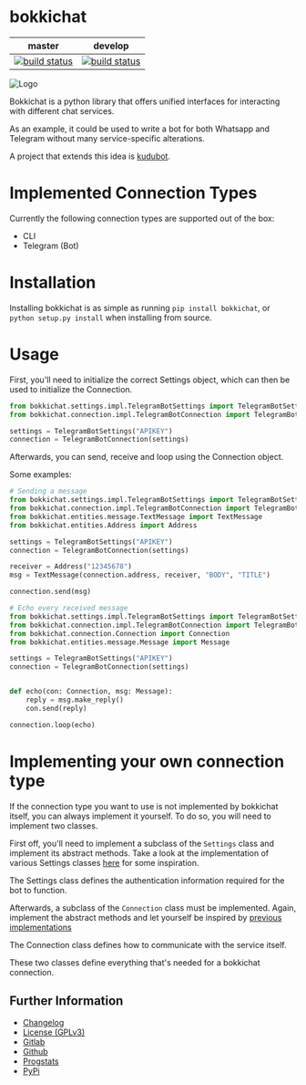 # bokkichat
|master|develop|
|:----:|:-----:|
|[![build status](https://gitlab.namibsun.net/namibsun/python/bokkichat/badges/master/build.svg)](https://gitlab.namibsun.net/namibsun/python/bokkichat/commits/master)|[![build status](https://gitlab.namibsun.net/namibsun/python/bokkichat/badges/develop/build.svg)](https://gitlab.namibsun.net/namibsun/python/bokkichat/commits/develop)|

![Logo](resources/logo/logo-readme.png)

Bokkichat is a python library that offers unified interfaces for interacting
with different chat services.

As an example, it could be used to write a bot for both Whatsapp and Telegram
without many service-specific alterations.

A project that extends this idea is
[kudubot](http://gitlab.namibsun.net/namibsun/python/kudubot).

# Implemented Connection Types

Currently the following connection types are supported out of the box:

* CLI
* Telegram (Bot)

# Installation

Installing bokkichat is as simple as running ```pip install bokkichat```, or
```python setup.py install``` when installing from source.

# Usage

First, you'll need to initialize the correct Settings object, which can then be
used to initialize the Connection.

```python
from bokkichat.settings.impl.TelegramBotSettings import TelegramBotSettings
from bokkichat.connection.impl.TelegramBotConnection import TelegramBotConnection

settings = TelegramBotSettings("APIKEY")
connection = TelegramBotConnection(settings)
```

Afterwards, you can send, receive and loop using the Connection object.

Some examples:

```python
# Sending a message
from bokkichat.settings.impl.TelegramBotSettings import TelegramBotSettings
from bokkichat.connection.impl.TelegramBotConnection import TelegramBotConnection
from bokkichat.entities.message.TextMessage import TextMessage
from bokkichat.entities.Address import Address

settings = TelegramBotSettings("APIKEY")
connection = TelegramBotConnection(settings)

receiver = Address("12345678")
msg = TextMessage(connection.address, receiver, "BODY", "TITLE")

connection.send(msg)
```

```python
# Echo every received message
from bokkichat.settings.impl.TelegramBotSettings import TelegramBotSettings
from bokkichat.connection.impl.TelegramBotConnection import TelegramBotConnection
from bokkichat.connection.Connection import Connection
from bokkichat.entities.message.Message import Message

settings = TelegramBotSettings("APIKEY")
connection = TelegramBotConnection(settings)


def echo(con: Connection, msg: Message):
    reply = msg.make_reply()
    con.send(reply)

connection.loop(echo)
```

# Implementing your own connection type

If the connection type you want to use is not implemented by bokkichat itself,
you can always implement it yourself. To do so, you will need to implement two
classes.

First off, you'll need to implement a subclass of the ```Settings``` class
and implement its abstract methods. Take a look at the implementation of 
various Settings classes
[here](bokkichat/settings/impl)
for some inspiration.

The Settings class defines the authentication information required for the
bot to function.

Afterwards, a subclass of the ```Connection``` class must be implemented.
Again, implement the abstract methods and let yourself be inspired by
[previous implementations](bokkichat/connection/impl)

The Connection class defines how to communicate with the service itself.

These two classes define everything that's needed for a bokkichat connection.

## Further Information

* [Changelog](CHANGELOG)
* [License (GPLv3)](LICENSE)
* [Gitlab](https://gitlab.namibsun.net/namibsun/python/bokkichat)
* [Github](https://github.com/namboy94/bokkichat)
* [Progstats](https://progstats.namibsun.net/projects/bokkichat)
* [PyPi](https://pypi.org/project/bokkichat)
